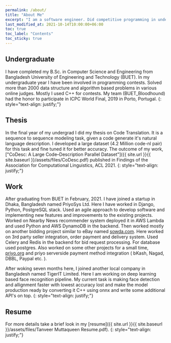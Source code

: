 ```yaml
---
permalink: /about/
title: "About Me"
excerpt: "I am a software engineer. Did competitive programming in undergraduate."
last_modified_at: 2021-10-14T10:00:00+06:00
toc: true
toc_label: "Contents"
toc_sticky: true 
---
```

## Undergraduate
I have completed my B.Sc. in Computer Science and Engineering from Bangladesh University of Engineering and Technology 
(BUET). In my undergraduate year I have been involved in programming contests. Solved more than 2000 data structure and 
algorithm based problems in various online judges. Mostly I used C++ for contests. My team (BUET_Bloodhound) had the 
honor to participate in ICPC World Final, 2019 in Porto, Portugal.
{: style="text-align: justify;"}
## Thesis
In the final year of my undergrad I did my thesis on Code Translation. It is a sequence to sequence modeling task, 
given a code generate it's natural language description. I developed a large dataset (4.2 Million code-nl pair) for this 
task and fine tuned it for better accuracy. The outcome of my work, 
["CoDesc: A Large Code–Description Parallel Dataset"]({{ site.url }}{{ site.baseurl }}/assets/files/CoDesc.pdf)
published in Findings of the Association for Computational Linguistics, ACL 2021.
{: style="text-align: justify;"}

## Work
After graduating from BUET in February, 2021. I have joined a startup in Dhaka, Bangladesh named PriyoSys Ltd. Here I have 
worked in Django, Python, PostgreSQL stack. Used an agile approach to develop software and implementing 
new features and improvements to the existing projects. Worked on Nearby News recommender system deployed it in AWS Lambda and used
Python and AWS DynamoDB in the backend. Then worked mostly on another bidding project similar to eBay named [sowda.com](https://sowda.com). Here worked on 3rd party seller integration, order payment and delivery system. Used Celery and Redis in the backend for bid request processing. For database used postgres. Also worked on some other projects for a small time, [priyo.org](https://priyo.org/) and priyo serverside payment method integration ( bKash, Nagad, DBBL, Paypal etc. ).


After woking seven months here, I joined another local company in Bangladesh named TigerIT Limited. Here I am working on deep learning based face recognition pipeline. My current task is making face detection and allignment faster with lowest accuracy lost and make the model production ready by converting it C++ using onnx and write some additional API's on top.
{: style="text-align: justify;"}
## Resume
For more details take a brief look in my [resume]({{ site.url }}{{ site.baseurl }}/assets/files/Tanveer Muttaqueen Resume.pdf).
{: style="text-align: justify;"}